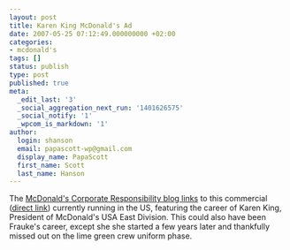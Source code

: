 ```yaml
---
layout: post
title: Karen King McDonald's Ad
date: 2007-05-25 07:12:49.000000000 +02:00
categories:
- mcdonald's
tags: []
status: publish
type: post
published: true
meta:
  _edit_last: '3'
  _social_aggregation_next_run: '1401626575'
  _social_notify: '1'
  _wpcom_is_markdown: '1'
author:
  login: shanson
  email: papascott-wp@gmail.com
  display_name: PapaScott
  first_name: Scott
  last_name: Hanson
---
```

<p>The <a href="http://csr.blogs.mcdonalds.com/default.asp?item=259137">McDonald's Corporate Responsibility blog links</a> to this commercial (<a href="http://www.youtube.com/watch?v=aKdsScAEgmE">direct link</a>) currently running in the US, featuring the career of Karen King, President of McDonald's USA East Division. This could also have been Frauke's career, except she she started a few years later and thankfully missed out on the lime green crew uniform phase.</p>
<p><object width="425" height="350"><param name="movie" value="http://www.youtube.com/v/aKdsScAEgmE" /><param name="wmode" value="transparent" /><embed src="https://www.youtube.com/v/aKdsScAEgmE" type="application/x-shockwave-flash" wmode="transparent" width="425" height="350"></embed></object></p>
